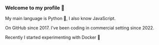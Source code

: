 ### Welcome to my profile 👋

My main language is Python 🐍, I also know JavaScript.

On GitHub since 2017. I've been coding in commercial setting since 2022.

Recently I started experimenting with Docker 🐋
